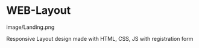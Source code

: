
# WEB-Layout

image/Landing.png


Responsive Layout design made with HTML, CSS, JS with registration form
